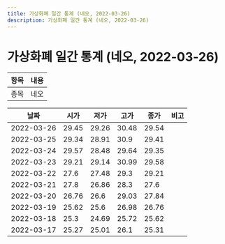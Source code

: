 ```yaml
---
title: 가상화폐 일간 통계 (네오, 2022-03-26)
description: 가상화폐 일간 통계 (네오, 2022-03-26)
---
```


가상화폐 일간 통계 (네오, 2022-03-26)
===

|항목|내용|
|--|--|
|종목|네오||마켓|KRW-NEO||종류|일 단위 캔들||기간|2022-03-17T09:00:00 - 2022-03-26T09:00:00|

|날짜|시가|저가|고가|종가|비고|
|--|--|--|--|--|--|
|2022-03-26|29.45|29.26|30.48|29.54|    |
|2022-03-25|29.34|28.91|30.9|29.41|    |
|2022-03-24|29.57|28.48|29.64|29.35|    |
|2022-03-23|29.21|29.14|30.99|29.58|    |
|2022-03-22|27.6|27.48|29.3|29.21|    |
|2022-03-21|27.8|26.86|28.3|27.6|    |
|2022-03-20|26.76|26.6|29.03|27.84|    |
|2022-03-19|25.62|25.6|26.98|26.76|    |
|2022-03-18|25.3|24.69|25.72|25.62|    |
|2022-03-17|25.27|25.01|26.1|25.31|    |
